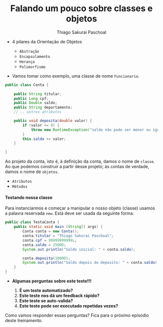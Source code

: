 <h1 align="center">Falando um pouco sobre classes e objetos</h1>
<p align="center">Thiago Sakurai Paschoal</p>

- 4 pilares da Orientação de Objetos

    - `Abstração`
    - `Encapsulamento`
    - `Herança`
    - `Polimorfismo`

- Vamos tomar como exemplo, uma classe de nome `Funcionario`.

```java
public class Conta {
    
    public String titular;
    public Long cpf;
    public Double saldo;
    public String departamento;
    // .. outros atributos

	public void deposita(double valor) {
		if (valor <= 0) {
			throw new RuntimeException("saldo não pode ser menor ou igual a zero.");
		}
		this.saldo += valor;
	}

}
```

Ao projeto da conta, isto é, à definição da conta, damos o nome de `classe`. Ao que podemos construir a partir desse projeto; às contas de verdade, damos o nome de `objetos`.

- `Atributos`
- `Métodos`

#### Testando nossa classe

Para instanciarmos e começar a manipular o nosso objeto (classe) usamos a palavra reservada `new`. Está deve ser usada da seguinte forma:

```java
public class TestaConta {
    public static void main (String[] args) {
        Conta conta = new Conta();
        conta.titular = "Thiago Sakurai Paschoal";
        conta.cpf = 99999999999L;
        conta.saldo = 2500D;
        System.out.println("Saldo inicial: " + conta.saldo);

        conta.deposita(1000D);
        System.out.println("Saldo depois do deposito: " + conta.saldo);
    }
}
```

- **Algumas perguntas sobre este teste!!!**

    1. **É um teste automatizado?**
    2. **Este teste nos dá um feedback rápido?**
    3. **Este teste se auto-valida?**
    4. **Este teste pode ser executado repetidas vezes?**

Como vamos responder essas perguntas? Fica para o próximo episódio deste treinamento.
